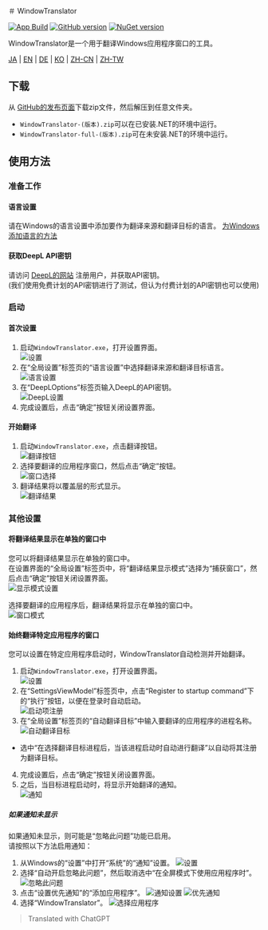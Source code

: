 ＃ WindowTranslator

[![App Build](https://github.com/Freeesia/WindowTranslator/actions/workflows/dotnet-desktop.yml/badge.svg)](https://github.com/Freeesia/WindowTranslator/actions/workflows/dotnet-desktop.yml)
[![GitHub version](https://badge.fury.io/gh/Freeesia%2FWindowTranslator.svg)](https://badge.fury.io/gh/Freeesia%2FWindowTranslator)
[![NuGet version](https://badge.fury.io/nu/WindowTranslator.Abstractions.svg)](https://badge.fury.io/nu/WindowTranslator.Abstractions)

WindowTranslator是一个用于翻译Windows应用程序窗口的工具。

[JA](README.md) | [EN](./README.en.md) | [DE](./README.de.md) | [KO](./README.ko.md) | [ZH-CN](./README.zh-cn.md) | [ZH-TW](./README.zh-tw.md)

## 下载

从 [GitHub的发布页面](https://github.com/Freeesia/WindowTranslator/releases/latest)下载zip文件，然后解压到任意文件夹。

* `WindowTranslator-(版本).zip`可以在已安装.NET的环境中运行。
* `WindowTranslator-full-(版本).zip`可在未安装.NET的环境中运行。

## 使用方法

### 准备工作

#### 语言设置

请在Windows的语言设置中添加要作为翻译来源和翻译目标的语言。
[为Windows添加语言的方法](https://support.microsoft.com/zh-cn/windows/windows-%E7%94%A8%E3%81%AE%E8%A8%80%E8%AA%9E%E3%83%91%E3%83%83%E3%82%AF-a5094319-a92d-18de-5b53-1cfc697cfca8)

#### 获取DeepL API密钥

请访问 [DeepL的网站](https://www.deepl.com/zh/pro-api) 注册用户，并获取API密钥。  
(我们使用免费计划的API密钥进行了测试，但认为付费计划的API密钥也可以使用)

### 启动

#### 首次设置

1. 启动`WindowTranslator.exe`，打开设置界面。   
  ![设置](images/settings.png)
2. 在“全局设置”标签页的“语言设置”中选择翻译来源和翻译目标语言。   
  ![语言设置](images/language.png)
3. 在“DeepLOptions”标签页输入DeepL的API密钥。   
  ![DeepL设置](images/deepl.png)
4. 完成设置后，点击“确定”按钮关闭设置界面。

#### 开始翻译

1. 启动`WindowTranslator.exe`，点击翻译按钮。   
  ![翻译按钮](images/translate.png)
2. 选择要翻译的应用程序窗口，然后点击“确定”按钮。   
  ![窗口选择](images/select.png)
3. 翻译结果将以覆盖层的形式显示。   
  ![翻译结果](images/result.png)

### 其他设置

#### 将翻译结果显示在单独的窗口中

您可以将翻译结果显示在单独的窗口中。  
在设置界面的“全局设置”标签页中，将“翻译结果显示模式”选择为“捕获窗口”，然后点击“确定”按钮关闭设置界面。  
![显示模式设置](images/settings_window.png)

选择要翻译的应用程序后，翻译结果将显示在单独的窗口中。  
![窗口模式](images/window_mode.png)

#### 始终翻译特定应用程序的窗口

您可以设置在特定应用程序启动时，WindowTranslator自动检测并开始翻译。

1. 启动`WindowTranslator.exe`，打开设置界面。   
  ![设置](images/settings.png)
2. 在“SettingsViewModel”标签页中，点击“Register to startup command”下的“执行”按钮，以便在登录时自动启动。   
  ![启动项注册](images/startup.png)
3. 在“全局设置”标签页的“自动翻译目标”中输入要翻译的应用程序的进程名称。   
  ![自动翻译目标](images/always_translate.png)
  * 选中“在选择翻译目标进程后，当该进程启动时自动进行翻译”以自动将其注册为翻译目标。
4. 完成设置后，点击“确定”按钮关闭设置界面。
5. 之后，当目标进程启动时，将显示开始翻译的通知。   
  ![通知](images/notify.png)

##### 如果通知未显示

如果通知未显示，则可能是“忽略此问题”功能已启用。  
请按照以下方法启用通知：

1. 从Windows的“设置”中打开“系统”的“通知”设置。
 ![设置](images/win_settings.png)
2. 选择“自动开启忽略此问题”，然后取消选中“在全屏模式下使用应用程序时”。
  ![忽略此问题](images/full.png)
3. 点击“设置优先通知”的“添加应用程序”。
 ![通知设置](images/notification.png)
 ![优先通知](images/priority.png)
4. 选择“WindowTranslator”。
  ![选择应用程序](images/select_app.png)

> Translated with ChatGPT